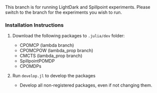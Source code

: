 This branch is for running LightDark and Spillpoint experiments.
Please switch to the branch for the experiments you wish to run.
### Installation Instructions

1. Download the following packages to `.julia/dev` folder:
    - CPOMCP (lambda branch)
    - CPOMCPOW (lambda_prop branch)
    - CMCTS (lambda_prop branch)
    - SpillpointPOMDP
    - CPOMDPs

3. Run `develop.jl` to develop the packages

    - Develop all non-registered packages, even if not changing them.
